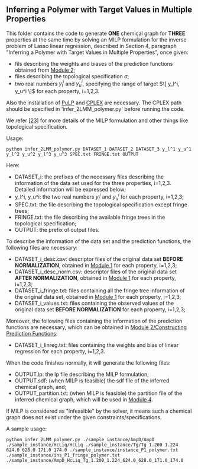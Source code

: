 ## Inferring a Polymer with Target Values in Multiple Properties

This folder contains the code to generate **ONE** chemical graph for **THREE** properties at the same time by solving an MILP formulation for the inverse problem of Lasso linear regression, described in Section 4, paragraph "Inferring a Polymer with Target Values in Multiple Properties", once given:
- fils describing the weights and biases of the prediction functions obtained from [Module 2](Polymer/Module_2);
- files describing the topological specification $\sigma$;
- two real numbers $y_l^i$ and $y_u^i$, specifying the range of target $\[ y_l^i, y_u^i \]$ for each property, i=1,2,3.
  
Also the installation of [PuLP](https://coin-or.github.io/pulp/index.html) and [CPLEX](https://www.ibm.com/products/ilog-cplex-optimization-studio) are necessary.
The CPLEX path should be specified in 'infer_2LMM_polymer.py' before running the code.

We refer [\[23\]](https://arxiv.org/abs/2107.02381) for more details of the MILP formulation and other things like topological specification. 

Usage:

```
python infer_2LMM_polymer.py DATASET_1 DATASET_2 DATASET_3 y_l^1 y_u^1 y_l^2 y_u^2 y_l^3 y_u^3 SPEC.txt FRINGE.txt OUTPUT
```

Here:
- DATASET_i: the prefixes of the necessary files describing the information of the data set used for the three properties, i=1,2,3. Detailed information will be expressed below;
- y_l^i, y_u^i: the two real numbers $y_l^i$ and $y_u^i$ for each property, i=1,2,3;
- SPEC.txt: the file describing the topological specification except fringe trees;
- FRINGE.txt: the file describing the available fringe trees in the topological specification;
- OUTPUT: the prefix of output files.

To describe the information of the data set and the prediction functions, the following files are necessary:
- DATASET_i_desc.csv: descriptor files of the original data set **BEFORE NORMALIZATION**, obtained in [Module 1](Polymer/Module_1) for each property, i=1,2,3;
- DATASET_i_desc_norm.csv: descriptor files of the original data set **AFTER NORMALIZATION**, obtained in [Module 1](Polymer/Module_1) for each property, i=1,2,3;
- DATASET_i_fringe.txt: files containing all the fringe tree information of the original data set, obtained in [Module 1](Polymer/Module_1) for each property, i=1,2,3;
- DATASET_i_values.txt: files containing the observed values of the original data set **BEFORE NORMALIZATION** for each property, i=1,2,3;

Moreover, the following files containing the information of the prediction functions are necessary, which can be obtained in [Module 2/Constructing Prediction Functions](Polymer/Module_2/Constructing_Prediction_Functions):
- DATASET_i_linreg.txt: files containing the weights and bias of linear regression for each property, i=1,2,3.

When the code finishes normally, it will generate the following files:
- OUTPUT.lp: the lp file describing the MILP formulation;
- OUTPUT.sdf: (when MILP is feasible) the sdf file of the inferred chemical graph, and;
- OUTPUT_partition.txt: (when MILP is feasible) the partition file of the inferred chemical graph, which will be used in [Module 4](Polymer/Module_4).
  
If MILP is considered as "Infeasible" by the solver, it means such a chemical graph does not exist under the given constraints/specifications.


A sample usage:

```
python infer_2LMM_polymer.py ./sample_instance/AmpD/AmpD ./sample_instance/HcLiq/HcLiq ./sample_instance/Tg/Tg 1.200 1.224 624.0 628.0 171.0 174.0 ./sample_instance/instance_P1_polymer.txt ./sample_instance/ins_P1_fringe_polymer.txt ./sample_instance/AmpD_HcLiq_Tg_1.200_1.224_624.0_628.0_171.0_174.0
```
